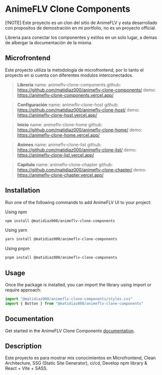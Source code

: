 # AnimeFLV Clone Components

[!NOTE]
Este proyecto es un clon del sitio de AnimeFLV y esta desarrollado con propositos de demostración en mi portfolio, no es un proyecto official.

Libreria para conectar los componentes y estilos en un solo lugar, a demas de albergar la documentación de la misma.

## Microfrontend

Este proyecto utiliza la metodologia de microfrontend, por lo tanto el proyecto en si cuenta con diferentes modulos interconectados. 

> **Libreria**
> name: animeflv-clone-components
> github: https://github.com/matidiaz000/animeflv-clone-components/
> demo: https://animeflv-clone-components.vercel.app/

> **Configuración**
> name: animeflv-clone-host
> github: https://github.com/matidiaz000/animeflv-clone-host/
> demo: https://animeflv-clone-host.vercel.app/

> **Inicio**
> name: animeflv-clone-home
> github: https://github.com/matidiaz000/animeflv-clone-home/
> demo: https://animeflv-clone-home.vercel.app/

> **Animes**
> name: animeflv-clone-list
> github: https://github.com/matidiaz000/animeflv-clone-list/
> demo: https://animeflv-clone-list.vercel.app/

> **Capitulo**
> name: animeflv-clone-chapter
> github: https://github.com/matidiaz000/animeflv-clone-chapter/
> demo: https://animeflv-clone-chapter.vercel.app/

## Installation

Run one of the following commands to add AnimeFLV UI to your project:

Using npm

```bash
npm install @matidiaz000/animeflv-clone-components
```

Using yarn

```bash
yarn install @matidiaz000/animeflv-clone-components
```

Using pnpm

```bash
pnpm install @matidiaz000/animeflv-clone-components
```

## Usage

Once the package is installed, you can import the library using import or require approach:

```js
import "@matidiaz000/animeflv-clone-components/styles.css"
import { Button } from "@matidiaz000/animeflv-clone-components"
```

## Documentation

Get started in the AnimeFLV Clone Components [documentation](https://animeflv-clone-components.vercel.app/).

## Description

Este proyecto es para mostrar mis conocimientos en Microfrontend, Clean Architecture, SSG (Static Site Generator), ci/cd, Develop npm library & React + Vite + SASS.
